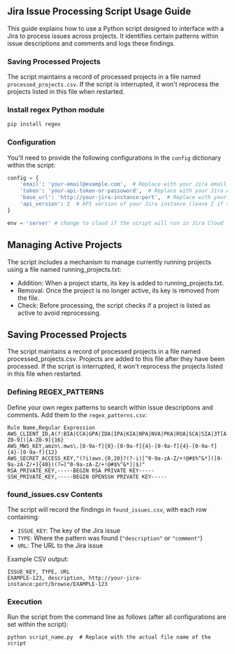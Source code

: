 ## Jira Issue Processing Script Usage Guide

This guide explains how to use a Python script designed to interface with a Jira  to process issues across projects. It identifies certain patterns within issue descriptions and comments and logs these findings.

### Saving Processed Projects
The script maintains a record of processed projects in a file named `processed_projects.csv`. If the script is interrupted, it won't reprocess the projects listed in this file when restarted.

### Install regex Python module
```bash
pip install regex
```

### Configuration
You'll need to provide the following configurations in the `config` dictionary within the script:

```python
config = {
    'email': 'your-email@example.com',  # Replace with your Jira email
    'token': 'your-api-token-or-passoword',  # Replace with your Jira API token (if Cloud) or your user Password (if Data Center)
    'base_url': 'http://your-jira-instance:port',  # Replace with your Jira instance URL
    'api_version': 2  # API version of your Jira instance (leave 2 if server, 3 if cloud
}

env = 'server' # change to cloud if the script will run in Jira Cloud

```

## Managing Active Projects

The script includes a mechanism to manage currently running projects using a file named running_projects.txt:

- Addition: When a project starts, its key is added to running_projects.txt.
- Removal: Once the project is no longer active, its key is removed from the file.
- Check: Before processing, the script checks if a project is listed as active to avoid reprocessing.

## Saving Processed Projects
The script maintains a record of processed projects in a file named processed_projects.csv. Projects are added to this file after they have been processed. If the script is interrupted, it won't reprocess the projects listed in this file when restarted.

### Defining REGEX_PATTERNS
Define your own regex patterns to search within issue descriptions and comments. Add them to the `regex_patterns.csv`:

```csv
Rule Name,Regular Expression
AWS_CLIENT_ID,A(?:BIA|CCA|GPA|IDA|IPA|KIA|NPA|NVA|PKA|ROA|SCA|SIA|3T[A-Z0-9])[A-Z0-9]{16}
AWS_MWS_KEY,amzn\.mws\.[0-9a-f]{8}-[0-9a-f]{4}-[0-9a-f]{4}-[0-9a-f]{4}-[0-9a-f]{12}
AWS_SECRET_ACCESS_KEY,"(?i)aws.{0,20}?(?-i)[^0-9a-zA-Z/+!@#$%^&*]([0-9a-zA-Z/+]{40})(?=[^0-9a-zA-Z/+!@#$%^&*]|$)"
RSA_PRIVATE_KEY,-----BEGIN RSA PRIVATE KEY-----
SSH_PRIVATE_KEY,-----BEGIN OPENSSH PRIVATE KEY-----
```

### found_issues.csv Contents
The script will record the findings in `found_issues.csv`, with each row containing:

- `ISSUE_KEY`: The key of the Jira issue
- `TYPE`: Where the pattern was found (`"description"` or `"comment"`)
- `URL`: The URL to the Jira issue

Example CSV output:

```csv
ISSUE_KEY, TYPE, URL
EXAMPLE-123, description, http://your-jira-instance:port/browse/EXAMPLE-123
```

### Execution
Run the script from the command line as follows (after all configurations are set within the script):

```shell
python script_name.py  # Replace with the actual file name of the script
```
